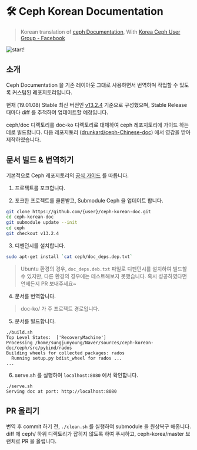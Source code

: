 # 🛠️ Ceph Korean Documentation
> Korean translation of [ceph Documentation](http://docs.ceph.com/docs/luminous/#), With [Korea Ceph User Group - Facebook](https://www.facebook.com/groups/620899444961207)

![start!](https://user-images.githubusercontent.com/16697306/50839583-f30fb280-13a3-11e9-9e08-00fea29dba95.png)

## 소개
Ceph Documentation 을 기존 레이아웃 그대로 사용하면서 번역하며 작업할 수 있도록 커스텀된 레포지토리입니다.

현재 (19.01.08) Stable 최신 버전인 [v13.2.4](https://github.com/ceph/ceph/tree/v13.2.4) 기준으로 구성했으며, Stable Release 때마다 diff 를 추적하여 업데이트할 예정입니다.

ceph/doc 디렉토리를 doc-ko 디렉토리로 대체하여 ceph 레포지토리에 가이드 하는 데로 빌드합니다. 다음 레포지토리 ([drunkard/ceph-Chinese-doc](https://github.com/drunkard/ceph-Chinese-doc)) 에서 영감을 받아 제작하였습니다.

## 문서 빌드 & 번역하기 
기본적으로 Ceph 레포지토리의 [공식 가이드](https://github.com/ceph/ceph#building-the-documentation) 를 따릅니다. 

1. 프로젝트를 포크합니다.

2. 포크한 프로젝트를 클론받고, Submodule Ceph 을 업데이트 합니다.
```bash
git clone https://github.com/{user}/ceph-korean-doc.git
cd ceph-korean-doc
git submodule update --init
cd ceph
git checkout v13.2.4
```

3. 디펜던시를 설치합니다.
```bash
sudo apt-get install `cat ceph/doc_deps.dep.txt`
```
> Ubuntu 환경의 경우, `doc_deps.deb.txt` 파일로 디펜던시를 설치하여 빌드할 수 있지만, 다른 환경의 경우에는 테스트해보지 못했습니다. 혹시 성공하였다면 언제든지 PR 보내주세요~

4. 문서를 번역합니다.

> doc-ko/ 가 주 프로젝트 경로입니다.

5. 문서를 빌드합니다.
```
./build.sh
Top Level States:  ['RecoveryMachine']
Processing /home/sungjunyoung/Naver/sources/ceph-korean-doc/ceph/src/pybind/rados
Building wheels for collected packages: rados
  Running setup.py bdist_wheel for rados ... 
...
```

6. serve.sh 를 실행하여 `localhost:8080` 에서 확인합니다.
```
./serve.sh
Serving doc at port: http://localhost:8080
```

## PR 올리기
번역 후 commit 하기 전, `./clean.sh` 를 실행하여 submodule 을 원상복구 해줍니다. diff 에 ceph/ 하위 디렉토리가 잡히지 않도록 하여 푸시하고, ceph-korea/master 브랜치로 PR 을 올립니다.
